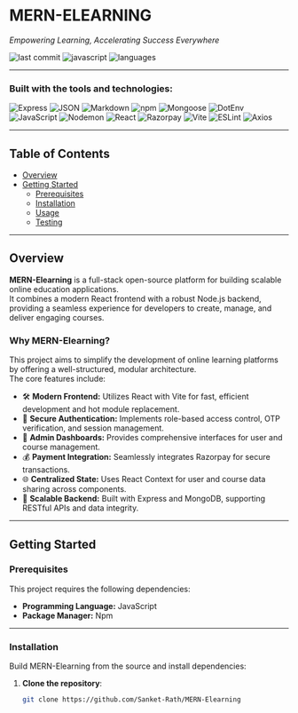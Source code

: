 # MERN-ELEARNING

*Empowering Learning, Accelerating Success Everywhere*

![last commit](https://img.shields.io/github/last-commit/Sanket-Rath/MERN-Elearning?style=flat-square)
![javascript](https://img.shields.io/badge/javascript-85.7%25-yellow?style=flat-square)
![languages](https://img.shields.io/github/languages/count/Sanket-Rath/MERN-Elearning?style=flat-square)

---

### Built with the tools and technologies:

![Express](https://img.shields.io/badge/EX-Express-black)
![JSON](https://img.shields.io/badge/JSON-lightgrey)
![Markdown](https://img.shields.io/badge/Markdown-grey)
![npm](https://img.shields.io/badge/npm-red)
![Mongoose](https://img.shields.io/badge/Mongoose-orange)
![DotEnv](https://img.shields.io/badge/.ENV-lightgrey)
![JavaScript](https://img.shields.io/badge/JavaScript-yellow)
![Nodemon](https://img.shields.io/badge/Nodemon-green)
![React](https://img.shields.io/badge/React-61DAFB?logo=react&logoColor=white)
![Razorpay](https://img.shields.io/badge/Razorpay-002970?logo=razorpay&logoColor=white)
![Vite](https://img.shields.io/badge/Vite-646CFF?logo=vite&logoColor=white)
![ESLint](https://img.shields.io/badge/ESLint-purple)
![Axios](https://img.shields.io/badge/Axios-blue)

---

## Table of Contents

- [Overview](#overview)
- [Getting Started](#getting-started)
  - [Prerequisites](#prerequisites)
  - [Installation](#installation)
  - [Usage](#usage)
  - [Testing](#testing)

---

## Overview

**MERN-Elearning** is a full-stack open-source platform for building scalable online education applications.  
It combines a modern React frontend with a robust Node.js backend, providing a seamless experience for developers to create, manage, and deliver engaging courses.

### Why MERN-Elearning?

This project aims to simplify the development of online learning platforms by offering a well-structured, modular architecture.  
The core features include:

- 🛠 **Modern Frontend:** Utilizes React with Vite for fast, efficient development and hot module replacement.
- 🔐 **Secure Authentication:** Implements role-based access control, OTP verification, and session management.
- 💼 **Admin Dashboards:** Provides comprehensive interfaces for user and course management.
- 💰 **Payment Integration:** Seamlessly integrates Razorpay for secure transactions.
- 🌐 **Centralized State:** Uses React Context for user and course data sharing across components.
- 🧠 **Scalable Backend:** Built with Express and MongoDB, supporting RESTful APIs and data integrity.

---

## Getting Started

### Prerequisites

This project requires the following dependencies:

- **Programming Language:** JavaScript  
- **Package Manager:** Npm

---

### Installation

Build MERN-Elearning from the source and install dependencies:

1. **Clone the repository**:

   ```bash
   git clone https://github.com/Sanket-Rath/MERN-Elearning

